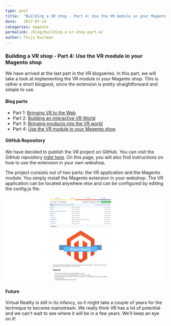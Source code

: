 ```yaml
---
type: post
title:  "Building a VR shop - Part 4: Use the VR module in your Magento shop"
date:   2017-07-14
categories: magento
permalink: /blog/building-a-vr-shop-part-4/
author: Thijs Kuilman
---
```

### Building a VR shop - Part 4: Use the VR module in your Magento shop
We have arrived at the last part in the VR blogseries. In this part, we will take a look at implementing the VR module in your Magento shop. This is rather a short blogpost, since the extension is pretty straightforward and simple to use.

#### Blog parts
* Part 1: [Bringing VR to the Web](/blog/building-a-vr-shop-part-1/)
* Part 2: [Building an interactive VR World](/blog/building-a-vr-shop-part-2/)
* Part 3: [Bringing products into the VR world](/blog/building-a-vr-shop-part-3/)
* Part 4: [Use the VR module in your Magento shop](/blog/building-a-vr-shop-part-4/)

#### GitHub Repository
We have decided to publish the VR project on GitHub. You can visit the GitHub repository [right here](https://github.com/elgentos/Magento-VR). On this page, you will also find instructions on how to use the extension in your own webshop.

The project consists out of two parts: the VR application and the Magento module. You simply install the Magento extension in your webshop. The VR application can be located anywhere else and can be configured by editing the config.js file.

!['Github page'](../../assets/images/blogs/vrshop4/github.png)

#### Future
Virtual Reality is still in its infancy, so it might take a couple of years for the technique to become mainstream. We really think VR has a lot of potential and we can't wait to see where it will be in a few years. We'll keep an eye on it!
